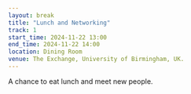 ```yaml
---
layout: break
title: "Lunch and Networking"
track: 1
start_time: 2024-11-22 13:00
end_time: 2024-11-22 14:00
location: Dining Room
venue: The Exchange, University of Birmingham, UK.
---
```


A chance to eat lunch and meet new people.
